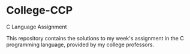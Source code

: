 # College-CCP

C Language Assignment

This repository contains the solutions to my week's assignment in the C programming language, provided by my college professors.
